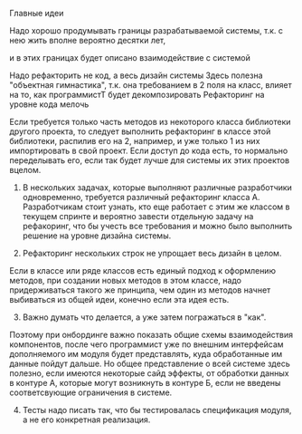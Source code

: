 Главные идеи

Надо хорошо продумывать границы разрабатываемой системы, т.к. с нею жить вполне вероятно десятки лет,

и в этих границах будет описано взаимодействие с системой

Надо рефакторить не код,
а весь дизайн системы
Здесь полезна "объектная гимнастика",
т.к.
она требованием в 2 поля на класс, влияет на то, как программистТ
будет декомпозировать
Рефакторинг на уровне кода мелочь

Если требуется только часть методов из некоторого класса библиотеки другого проекта,
то следует выполнить рефакторинг
в классе этой библиотеки, распилив его на 2, например,
и уже только 1 из них импортировать в свой проект.
Если доступ до кода есть,
то нормально переделывать его, если так будет лучше для системы их этих
проектов вцелом. 

1. В нескольких задачах, которые выполняют различные разработчики одновременно, 
требуется различный рефакторинг класса А.
Разработчикам стоит узнать,
кто еще работает с этим же классом в текущем спринте и вероятно завести отдельную задачу на рефакоринг, 
что бы учесть все требования и можно было выполнить решение на уровне дизайна системы.

2. Рефакторинг нескольких строк не упрощает весь дизайн в целом. 

Если в классе или ряде классов есть единый подход к оформлению методов, при создании новых методов в этом
классе, надо придерживаться такого же принципа, чем один из методов начнет выбиваться из общей идеи,
конечно если эта идея есть.

3. Важно думать что делается, а уже затем погражаться в "как".

Поэтому при онбординге важно показать общие схемы взаимодействия компонентов,
после чего программист уже по внешним интерфейсам дополняемого им модуля будет представлять,
куда обработанные им данные пойдут дальше. 
Но общее представление о всей системе здесь полезно, если имеются некоторые сайд 
эффекты, от обработки данных в контуре А, которые могут возникнуть 
в контуре Б, если не введены соответсвующие ограничения в системе. 

4. Тесты надо писать так, что бы тестировалась спецификация модуля,
а не его конкретная реализация. 


